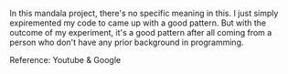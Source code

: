 In this mandala project, there's no specific meaning in this. I just simply expiremented 
my code to came up with a good pattern. But with the outcome of my experiment, 
it's a good pattern after all coming from a person who don't have any prior 
background in programming.

Reference: Youtube & Google
